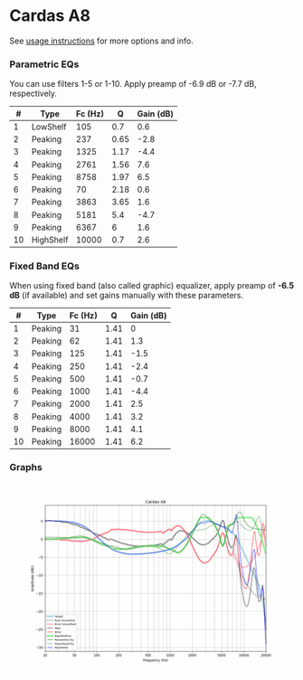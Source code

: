# Cardas A8
See [usage instructions](https://github.com/jaakkopasanen/AutoEq#usage) for more options and info.

### Parametric EQs
You can use filters 1-5 or 1-10. Apply preamp of -6.9 dB or -7.7 dB, respectively.

|   # | Type      |   Fc (Hz) |    Q |   Gain (dB) |
|-----|-----------|-----------|------|-------------|
|   1 | LowShelf  |       105 | 0.7  |         0.6 |
|   2 | Peaking   |       237 | 0.65 |        -2.8 |
|   3 | Peaking   |      1325 | 1.17 |        -4.4 |
|   4 | Peaking   |      2761 | 1.56 |         7.6 |
|   5 | Peaking   |      8758 | 1.97 |         6.5 |
|   6 | Peaking   |        70 | 2.18 |         0.6 |
|   7 | Peaking   |      3863 | 3.65 |         1.6 |
|   8 | Peaking   |      5181 | 5.4  |        -4.7 |
|   9 | Peaking   |      6367 | 6    |         1.6 |
|  10 | HighShelf |     10000 | 0.7  |         2.6 |

### Fixed Band EQs
When using fixed band (also called graphic) equalizer, apply preamp of **-6.5 dB** (if available) and set gains manually with these parameters.

|   # | Type    |   Fc (Hz) |    Q |   Gain (dB) |
|-----|---------|-----------|------|-------------|
|   1 | Peaking |        31 | 1.41 |         0   |
|   2 | Peaking |        62 | 1.41 |         1.3 |
|   3 | Peaking |       125 | 1.41 |        -1.5 |
|   4 | Peaking |       250 | 1.41 |        -2.4 |
|   5 | Peaking |       500 | 1.41 |        -0.7 |
|   6 | Peaking |      1000 | 1.41 |        -4.4 |
|   7 | Peaking |      2000 | 1.41 |         2.5 |
|   8 | Peaking |      4000 | 1.41 |         3.2 |
|   9 | Peaking |      8000 | 1.41 |         4.1 |
|  10 | Peaking |     16000 | 1.41 |         6.2 |

### Graphs
![](./Cardas%20A8.png)
